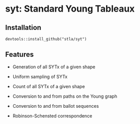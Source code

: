 # syt: Standard Young Tableaux

## Installation

```
devtools::install_github("stla/syt")
```

## Features

- Generation of all SYTx of a given shape

- Uniform sampling of SYTx

- Count of all SYTx of a given shape

- Conversion to and from paths on the Young graph

- Conversion to and from ballot sequences

- Robinson-Schensted correspondence
